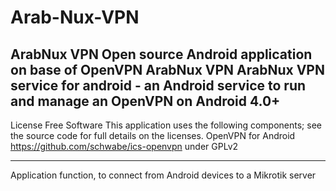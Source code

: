 # Arab-Nux-VPN
ArabNux VPN Open source Android application on base of OpenVPN
ArabNux VPN
ArabNux VPN service for android - an Android service to run and manage an OpenVPN on Android 4.0+
-------
License
Free Software
This application uses the following components; see the source code for full details on the licenses.
OpenVPN for Android https://github.com/schwabe/ics-openvpn under GPLv2

-------
Application function, to connect from Android devices to a Mikrotik server
